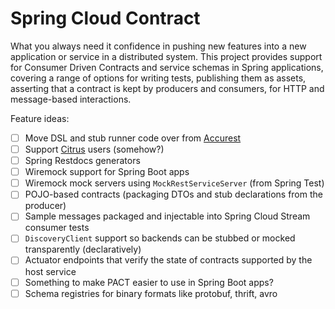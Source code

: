 # Spring Cloud Contract

What you always need it confidence in pushing new features into a new application or service in a distributed system. This project provides support for Consumer Driven Contracts and service schemas in Spring applications, covering a range of options for writing tests, publishing them as assets, asserting that a contract is kept by producers and consumers, for HTTP and message-based interactions.

Feature ideas:

- [ ] Move DSL and stub runner code over from [Accurest](https://github.com/Codearte/accurest)
- [ ] Support [Citrus](http://www.citrusframework.org/) users (somehow?)
- [ ] Spring Restdocs generators
- [ ] Wiremock support for Spring Boot apps
- [ ] Wiremock mock servers using `MockRestServiceServer` (from Spring Test)
- [ ] POJO-based contracts (packaging DTOs and stub declarations from the producer)
- [ ] Sample messages packaged and injectable into Spring Cloud Stream consumer tests
- [ ] `DiscoveryClient` support so backends can be stubbed or mocked transparently (declaratively)
- [ ] Actuator endpoints that verify the state of contracts supported by the host service
- [ ] Something to make PACT easier to use in Spring Boot apps?
- [ ] Schema registries for binary formats like protobuf, thrift, avro
